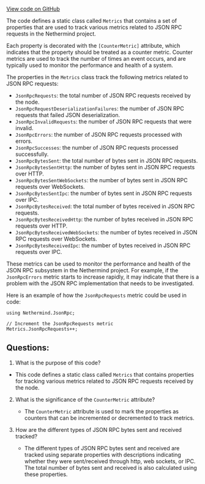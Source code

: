 [View code on GitHub](https://github.com/NethermindEth/nethermind/src/Nethermind/Nethermind.JsonRpc/Metrics.cs)

The code defines a static class called `Metrics` that contains a set of properties that are used to track various metrics related to JSON RPC requests in the Nethermind project. 

Each property is decorated with the `[CounterMetric]` attribute, which indicates that the property should be treated as a counter metric. Counter metrics are used to track the number of times an event occurs, and are typically used to monitor the performance and health of a system. 

The properties in the `Metrics` class track the following metrics related to JSON RPC requests:

- `JsonRpcRequests`: the total number of JSON RPC requests received by the node.
- `JsonRpcRequestDeserializationFailures`: the number of JSON RPC requests that failed JSON deserialization.
- `JsonRpcInvalidRequests`: the number of JSON RPC requests that were invalid.
- `JsonRpcErrors`: the number of JSON RPC requests processed with errors.
- `JsonRpcSuccesses`: the number of JSON RPC requests processed successfully.
- `JsonRpcBytesSent`: the total number of bytes sent in JSON RPC requests.
- `JsonRpcBytesSentHttp`: the number of bytes sent in JSON RPC requests over HTTP.
- `JsonRpcBytesSentWebSockets`: the number of bytes sent in JSON RPC requests over WebSockets.
- `JsonRpcBytesSentIpc`: the number of bytes sent in JSON RPC requests over IPC.
- `JsonRpcBytesReceived`: the total number of bytes received in JSON RPC requests.
- `JsonRpcBytesReceivedHttp`: the number of bytes received in JSON RPC requests over HTTP.
- `JsonRpcBytesReceivedWebSockets`: the number of bytes received in JSON RPC requests over WebSockets.
- `JsonRpcBytesReceivedIpc`: the number of bytes received in JSON RPC requests over IPC.

These metrics can be used to monitor the performance and health of the JSON RPC subsystem in the Nethermind project. For example, if the `JsonRpcErrors` metric starts to increase rapidly, it may indicate that there is a problem with the JSON RPC implementation that needs to be investigated. 

Here is an example of how the `JsonRpcRequests` metric could be used in code:

```
using Nethermind.JsonRpc;

// Increment the JsonRpcRequests metric
Metrics.JsonRpcRequests++;
```
## Questions: 
 1. What is the purpose of this code?
   - This code defines a static class called `Metrics` that contains properties for tracking various metrics related to JSON RPC requests received by the node.

2. What is the significance of the `CounterMetric` attribute?
   - The `CounterMetric` attribute is used to mark the properties as counters that can be incremented or decremented to track metrics.

3. How are the different types of JSON RPC bytes sent and received tracked?
   - The different types of JSON RPC bytes sent and received are tracked using separate properties with descriptions indicating whether they were sent/received through http, web sockets, or IPC. The total number of bytes sent and received is also calculated using these properties.